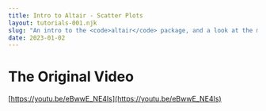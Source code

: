 ```yaml
---
title: Intro to Altair - Scatter Plots
layout: tutorials-001.njk
slug: "An intro to the <code>altair</code> package, and a look at the most basic plot of all, the scatter plot."
date: 2023-01-02
---
```


# The Original Video

[https://youtu.be/eBwwE_NE4Is](https://youtu.be/eBwwE_NE4Is)

